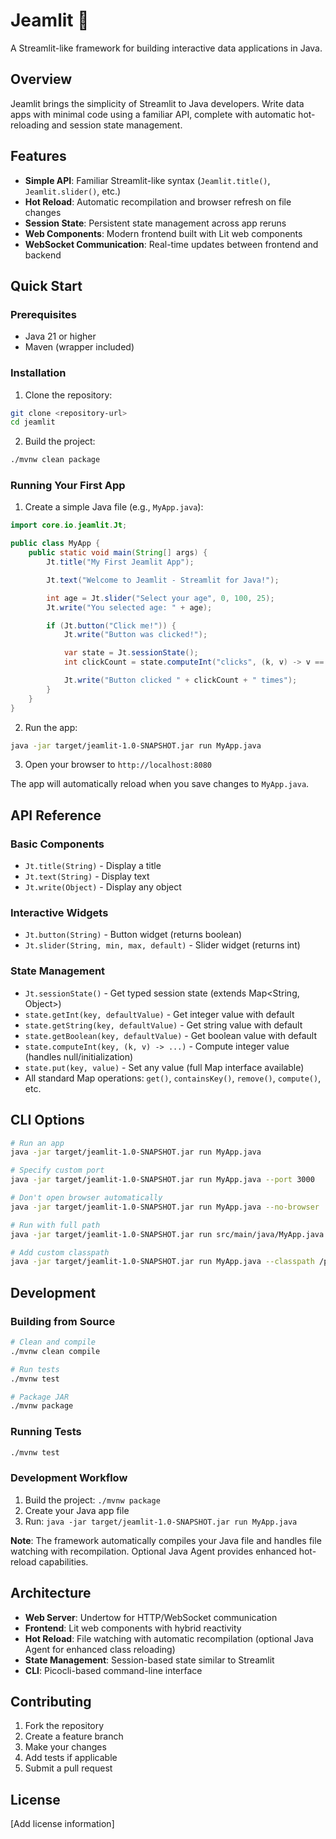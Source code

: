 # Jeamlit <span style="transform: scale(-1,1); display:inline-block;">🚡</span>

A Streamlit-like framework for building interactive data applications in Java.

## Overview

Jeamlit brings the simplicity of Streamlit to Java developers. Write data apps with minimal code using a familiar API, complete with automatic hot-reloading and session state management.

## Features

- **Simple API**: Familiar Streamlit-like syntax (`Jeamlit.title()`, `Jeamlit.slider()`, etc.)
- **Hot Reload**: Automatic recompilation and browser refresh on file changes
- **Session State**: Persistent state management across app reruns
- **Web Components**: Modern frontend built with Lit web components
- **WebSocket Communication**: Real-time updates between frontend and backend

## Quick Start

### Prerequisites

- Java 21 or higher
- Maven (wrapper included)

### Installation

1. Clone the repository:
```bash
git clone <repository-url>
cd jeamlit
```

2. Build the project:
```bash
./mvnw clean package
```

### Running Your First App

1. Create a simple Java file (e.g., `MyApp.java`):

```java
import core.io.jeamlit.Jt;

public class MyApp {
    public static void main(String[] args) {
        Jt.title("My First Jeamlit App");

        Jt.text("Welcome to Jeamlit - Streamlit for Java!");

        int age = Jt.slider("Select your age", 0, 100, 25);
        Jt.write("You selected age: " + age);

        if (Jt.button("Click me!")) {
            Jt.write("Button was clicked!");

            var state = Jt.sessionState();
            int clickCount = state.computeInt("clicks", (k, v) -> v == null ? 1 : v + 1);

            Jt.write("Button clicked " + clickCount + " times");
        }
    }
}
```

2. Run the app:
```bash
java -jar target/jeamlit-1.0-SNAPSHOT.jar run MyApp.java
```

3. Open your browser to `http://localhost:8080`

The app will automatically reload when you save changes to `MyApp.java`.

## API Reference

### Basic Components

- `Jt.title(String)` - Display a title
- `Jt.text(String)` - Display text
- `Jt.write(Object)` - Display any object

### Interactive Widgets

- `Jt.button(String)` - Button widget (returns boolean)
- `Jt.slider(String, min, max, default)` - Slider widget (returns int)

### State Management

- `Jt.sessionState()` - Get typed session state (extends Map<String, Object>)
- `state.getInt(key, defaultValue)` - Get integer value with default
- `state.getString(key, defaultValue)` - Get string value with default
- `state.getBoolean(key, defaultValue)` - Get boolean value with default
- `state.computeInt(key, (k, v) -> ...)` - Compute integer value (handles null/initialization)
- `state.put(key, value)` - Set any value (full Map interface available)
- All standard Map operations: `get()`, `containsKey()`, `remove()`, `compute()`, etc.

## CLI Options

```bash
# Run an app
java -jar target/jeamlit-1.0-SNAPSHOT.jar run MyApp.java

# Specify custom port
java -jar target/jeamlit-1.0-SNAPSHOT.jar run MyApp.java --port 3000

# Don't open browser automatically
java -jar target/jeamlit-1.0-SNAPSHOT.jar run MyApp.java --no-browser

# Run with full path
java -jar target/jeamlit-1.0-SNAPSHOT.jar run src/main/java/MyApp.java

# Add custom classpath
java -jar target/jeamlit-1.0-SNAPSHOT.jar run MyApp.java --classpath /path/to/libs
```

## Development

### Building from Source

```bash
# Clean and compile
./mvnw clean compile

# Run tests
./mvnw test

# Package JAR
./mvnw package
```

### Running Tests

```bash
./mvnw test
```

### Development Workflow

1. Build the project: `./mvnw package`
2. Create your Java app file
3. Run: `java -jar target/jeamlit-1.0-SNAPSHOT.jar run MyApp.java`

**Note**: The framework automatically compiles your Java file and handles file watching with recompilation. Optional Java Agent provides enhanced hot-reload capabilities.

## Architecture

- **Web Server**: Undertow for HTTP/WebSocket communication
- **Frontend**: Lit web components with hybrid reactivity
- **Hot Reload**: File watching with automatic recompilation (optional Java Agent for enhanced class reloading)
- **State Management**: Session-based state similar to Streamlit
- **CLI**: Picocli-based command-line interface

## Contributing

1. Fork the repository
2. Create a feature branch
3. Make your changes
4. Add tests if applicable
5. Submit a pull request

## License

[Add license information]

